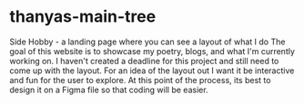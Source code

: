 # thanyas-main-tree
Side Hobby - a landing page where you can see a layout of what I do
The goal of this website is to showcase my poetry, blogs, and what I'm currently working on. 
I haven't created a deadline for this project and still need to come up with the layout.
For an idea of the layout out I want it be interactive and fun for the user to explore.
At this point of the process, its best to design it on a Figma file so that coding will be easier. 